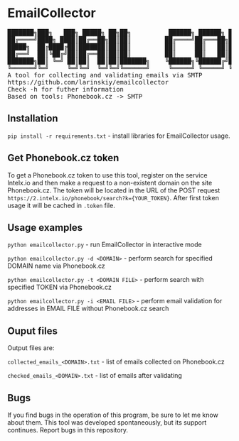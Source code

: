 # EmailCollector
<pre>
███████╗███╗   ███╗ █████╗ ██╗██╗          ██████╗ ██████╗ ██╗     ██╗     ███████╗ ██████╗████████╗ ██████╗ ██████╗ 
██╔════╝████╗ ████║██╔══██╗██║██║         ██╔════╝██╔═══██╗██║     ██║     ██╔════╝██╔════╝╚══██╔══╝██╔═══██╗██╔══██╗
█████╗  ██╔████╔██║███████║██║██║         ██║     ██║   ██║██║     ██║     █████╗  ██║        ██║   ██║   ██║██████╔╝
██╔══╝  ██║╚██╔╝██║██╔══██║██║██║         ██║     ██║   ██║██║     ██║     ██╔══╝  ██║        ██║   ██║   ██║██╔══██╗
███████╗██║ ╚═╝ ██║██║  ██║██║███████╗    ╚██████╗╚██████╔╝███████╗███████╗███████╗╚██████╗   ██║   ╚██████╔╝██║  ██║
╚══════╝╚═╝     ╚═╝╚═╝  ╚═╝╚═╝╚══════╝     ╚═════╝ ╚═════╝ ╚══════╝╚══════╝╚══════╝ ╚═════╝   ╚═╝    ╚═════╝ ╚═╝  ╚═╝
A tool for collecting and validating emails via SMTP
https://github.com/larinskiy/emailcollector
Check -h for futher information
Based on tools: Phonebook.cz -> SMTP
</pre>

## Installation

`pip install -r requirements.txt` - install libraries for EmailCollector usage.

## Get Phonebook.cz token

To get a Phonebook.cz token to use this tool, register on the service Intelx.io and then make a request to a non-existent domain on the site Phonebook.cz. The token will be located in the URL of the POST request `https://2.intelx.io/phonebook/search?k={YOUR_TOKEN}`. After first token usage it will be cached in `.token` file.

## Usage examples

`python emailcollector.py` - run EmailCollector in interactive mode

`python emailcollector.py -d <DOMAIN>` - perform search for specified DOMAIN name via Phonebook.cz

`python emailcollector.py -t <DOMAIN FILE>` - perform search with specified TOKEN via Phonebook.cz

`python emailcollector.py -i <EMAIL FILE>` - perform email validation for addresses in EMAIL FILE without Phonebook.cz search

## Ouput files

Output files are:

`collected_emails_<DOMAIN>.txt` - list of emails collected on Phonebook.cz

`checked_emails_<DOMAIN>.txt` - list of emails after validating

## Bugs
If you find bugs in the operation of this program, be sure to let me know about them. This tool was developed spontaneously, but its support continues. Report bugs in this repository.